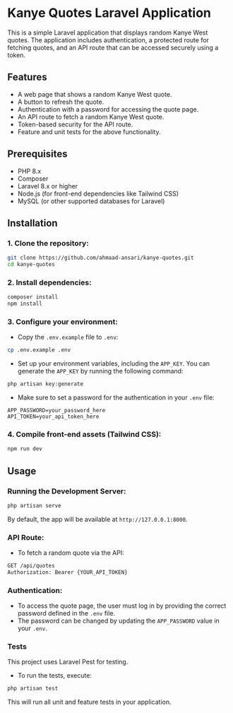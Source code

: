 # Kanye Quotes Laravel Application

This is a simple Laravel application that displays random Kanye West quotes. The application includes authentication, a protected route for fetching quotes, and an API route that can be accessed securely using a token.

## Features

-   A web page that shows a random Kanye West quote.
-   A button to refresh the quote.
-   Authentication with a password for accessing the quote page.
-   An API route to fetch a random Kanye West quote.
-   Token-based security for the API route.
-   Feature and unit tests for the above functionality.

## Prerequisites

-   PHP 8.x
-   Composer
-   Laravel 8.x or higher
-   Node.js (for front-end dependencies like Tailwind CSS)
-   MySQL (or other supported databases for Laravel)

## Installation

### 1. Clone the repository:

```bash
git clone https://github.com/ahmaad-ansari/kanye-quotes.git
cd kanye-quotes
```

### 2. Install dependencies:

```bash
composer install
npm install
```

### 3. Configure your environment:

-   Copy the `.env.example` file to `.env`:

```bash
cp .env.example .env
```

-   Set up your environment variables, including the `APP_KEY`. You can generate the `APP_KEY` by running the following command:

```bash
php artisan key:generate
```

-   Make sure to set a password for the authentication in your `.env` file:

```env
APP_PASSWORD=your_password_here
API_TOKEN=your_api_token_here
```

### 4. Compile front-end assets (Tailwind CSS):

```bash
npm run dev
```

## Usage

### Running the Development Server:

```bash
php artisan serve
```

By default, the app will be available at `http://127.0.0.1:8000`.

### API Route:

-   To fetch a random quote via the API:

```bash
GET /api/quotes
Authorization: Bearer {YOUR_API_TOKEN}
```

### Authentication:

-   To access the quote page, the user must log in by providing the correct password defined in the `.env` file.
-   The password can be changed by updating the `APP_PASSWORD` value in your `.env`.

### Tests

This project uses Laravel Pest for testing.

-   To run the tests, execute:

```bash
php artisan test
```

This will run all unit and feature tests in your application.

